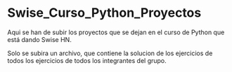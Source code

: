 # Swise_Curso_Python_Proyectos

Aqui se han de subir los proyectos que se dejan en el curso de Python que está dando Swise HN.

Solo se subira un archivo, que contiene la solucion de los ejercicios de todos los ejercicios de todos los integrantes del grupo.
